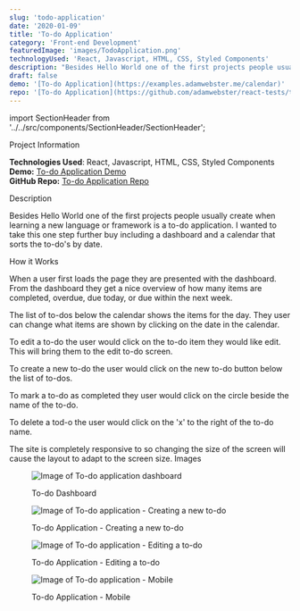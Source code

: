 ```yaml
---
slug: 'todo-application'
date: '2020-01-09'
title: 'To-do Application'
category: 'Front-end Development'
featuredImage: 'images/TodoApplication.png'
technologyUsed: 'React, Javascript, HTML, CSS, Styled Components'
description: "Besides Hello World one of the first projects people usually create when learning a new language or framework is a to-do application. I wanted to take this one step further buy including a dashboard and a calendar that sorts the to-do's by date."
draft: false
demo: '[To-do Application](https://examples.adamwebster.me/calendar)'
repo: '[To-do Application](https://github.com/adamwebster/react-tests/tree/master/src/pages/Calendar)'
---
```

import SectionHeader from '../../src/components/SectionHeader/SectionHeader';

<SectionHeader>Project Information</SectionHeader>

**Technologies Used**: React, Javascript, HTML, CSS, Styled Components<br />
**Demo:** [To-do Application Demo](https://examples.adamwebster.me/calendar)<br/>
**GitHub Repo:** [To-do Application Repo](https://github.com/adamwebster/react-tests/tree/master/src/pages/Calendar)


<SectionHeader> Description </SectionHeader>

Besides Hello World one of the first projects people usually create when learning a new language or framework is a to-do application.  I wanted to take this one step further buy including a dashboard and a calendar that sorts the to-do's by date.

<SectionHeader>How it Works</SectionHeader>

When a user first loads the page they are presented with the dashboard.  From the dashboard they get a nice overview of how many items are completed, overdue, due today, or due within the next week.

The list of to-dos below the calendar shows the items for the day.  They user can change what items are shown by clicking on the date in the calendar.

To edit a to-do the user would click on the to-do item they would like edit.  This will bring them to the edit to-do screen.

To create a new to-do the user would click on the new to-do button below the list of to-dos.

To mark a to-do as completed they user would click on the circle beside the name of the to-do.

To delete a tod-o the user would click on the 'x' to the right of the to-do name.

The site is completely responsive to so changing the size of the screen will cause the layout to adapt to the screen size.
<SectionHeader>Images</SectionHeader>

<figure>

![Image of To-do application dashboard](/images/TodoApplication.png)


<figcaption>To-do Dashboard</figcaption>

</figure>

<figure>

![Image of To-do application - Creating a new to-do](/images/TodoApplication-New.jpg)

<figcaption>To-do Application - Creating a new to-do</figcaption>

</figure>

<figure>

![Image of To-do application - Editing a to-do](/images/TodoApplication-Edit.jpg)

<figcaption>To-do Application - Editing a to-do</figcaption>

</figure>


<figure>

![Image of To-do application - Mobile](/images/TodoApplication-mobile.jpg)

<figcaption>To-do Application - Mobile</figcaption>

</figure>
